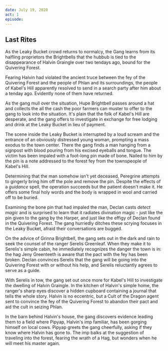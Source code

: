 ```yaml
---
date: July 19, 2020
act: 1
episode: 
---
```

##  Last Rites

As the Leaky Bucket crowd returns to normalcy, the Gang learns from its halfling proprietors the Brightbells that the hubbub is tied to the disappearance of Halvin Graingle over two tendays ago, bound for the Quivering Forest.

Fearing Halvin had violated the ancient truce between the fey of the Quivering Forest and the people of Phlan and its surroundings, the people of Kabel's Hill apparently resolved to send in a search party after him about a tenday ago. Evidently none of them have returned.

As the gang mull over the situation, Hupe Brightbell passes around a hat and collects the all the cash the poor farmers can muster to offer to the gang to look into the situation. It's plain that the folk of Kabel's Hill are desperate, and the gang offers to investigate in exchange for free lodging and drink at the Leaky Bucket in lieu of payment.

The scene inside the Leaky Bucket is interrupted by a loud scream and the entrance of an obviously distressed young woman, prompting a mass exodus to the town center. There the gang finds a man hanging from a signpost with blood pouring from his excised eyeballs and tongue. The victim has been impaled with a foot-long pin made of bone. Nailed to him by the pin is a note addressed to the forest fey from the townspeople of Kabel's Hill.

Determining that the man somehow isn't yet deceased, Peregrine attempts to gingerly bring him off the pole and remove the pin. Despite the effects of a *guidance* spell, the operation succeeds but the patient doesn't make it. He offers some final holy words and the body is wrapped in wool and carried off to be buried.

Examining the bone pin that had impaled the man, Declan casts *detect magic* and is surprised to learn that it radiates divination magic - just like the pin given to the gang by the Harper, and just like the effigy of Declan found in the Quivering Forest. The gang hurriedly ditches these scrying focuses in the Leaky Bucket, afraid their conversations are bugged.

On the advice of Grinna Brightbell, the gang sets out in the dark and rain to seek the counsel of the ranger Serelis Greenleaf. When they make it to Serelis's simple cabin, he immediately recognizes the danger the town is in: the hag Jeny Greenteeth is aware that the pact with the fey has been broken. Declan convinces Serelis that the gang will be going into the Quivering Forest with or without his help, and Serelis reluctantly agrees to serve as a guide.

With Serelis in tow, the gang set out once more for Kabel's Hill to investigate the dwelling of Halvin Graingle. In the kitchen of Halvin's simple home, the ranger's sharp eyes discover a hidden cupboard containing a journal that tells the whole story. Halvin is no eccentric, but a Cult of the Dragon agent sent to convince the fey of the Quivering Forest to abandon their pact and aid the cult in seizing Phlan.

In the barn behind Halvin's house, the gang discovers evidence leading them to a field where Pipyap, Halvin's imp familiar, has been gorging himself on local cows. Pipyap greets the gang cheerfully, asking if they know where Halvin has gone to. The imp balks at the suggestion of traveling into the forest, fearing the wrath of a Hag, but wonders when he will meet his master again.
